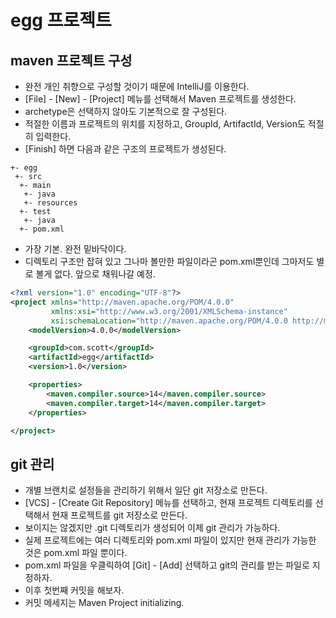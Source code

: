 # egg 프로젝트

## maven 프로젝트 구성
- 완전 개인 취향으로 구성할 것이기 때문에 IntelliJ를 이용한다.
- [File] - [New] - [Project] 메뉴를 선택해서 Maven 프로젝트를 생성한다.
- archetype은 선택하지 않아도 기본적으로 잘 구성된다.
- 적절한 이름과 프로젝트의 위치를 지정하고, GroupId, ArtifactId, Version도 적절히 입력한다.
- [Finish] 하면 다음과 같은 구조의 프로젝트가 생성된다.

```
+- egg
 +- src
  +- main
   +- java
   +- resources
  +- test
   +- java
  +- pom.xml
```

- 가장 기본. 완전 밑바닥이다.
- 디렉토리 구조만 잡혀 있고 그나마 볼만한 파일이라곤 pom.xml뿐인데 그마저도 별로 볼게 없다. 앞으로 채워나갈 예정.
```xml
<?xml version="1.0" encoding="UTF-8"?>
<project xmlns="http://maven.apache.org/POM/4.0.0"
         xmlns:xsi="http://www.w3.org/2001/XMLSchema-instance"
         xsi:schemaLocation="http://maven.apache.org/POM/4.0.0 http://maven.apache.org/xsd/maven-4.0.0.xsd">
    <modelVersion>4.0.0</modelVersion>

    <groupId>com.scott</groupId>
    <artifactId>egg</artifactId>
    <version>1.0</version>

    <properties>
        <maven.compiler.source>14</maven.compiler.source>
        <maven.compiler.target>14</maven.compiler.target>
    </properties>

</project>
```

## git 관리
- 개별 브랜치로 설정들을 관리하기 위해서 일단 git 저장소로 만든다.
- [VCS] - [Create Git Repository] 메뉴를 선택하고, 현재 프로젝트 디렉토리를 선택해서 현재 프로젝트를 git 저장소로 만든다.
- 보이지는 않겠지만 .git 디렉토리가 생성되어 이제 git 관리가 가능하다.
- 실제 프로젝트에는 여러 디렉토리와 pom.xml 파일이 있지만 현재 관리가 가능한 것은 pom.xml 파일 뿐이다.
- pom.xml 파일을 우클릭하여 [Git] - [Add] 선택하고 git의 관리를 받는 파일로 지정하자.
- 이후 첫번째 커밋을 해보자.
- 커밋 메세지는 Maven Project initializing.
